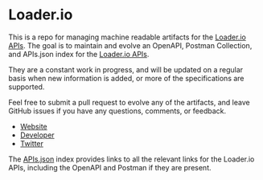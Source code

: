 # Loader.ioThis is a repo for managing machine readable artifacts for the [Loader.io APIs](https://loader.io/). The goal is to maintain and evolve an OpenAPI, Postman Collection, and APIs.json index for the [Loader.io APIs](https://loader.io/).They are a constant work in progress, and will be updated on a regular basis when new information is added, or more of the specifications are supported.Feel free to submit a pull request to evolve any of the artifacts, and leave GitHub issues if you have any questions, comments, or feedback.- [Website](https://loader.io/)- [Developer](https://loader.io/)- [Twitter](https://twitter.com/loaderio)The [APIs.json](https://github.com/api-evangelist/loader-io/blob/master/apis.json) index provides links to all the relevant links for the Loader.io APIs, including the OpenAPI and Postman if they are present.